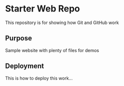 # Starter Web Repo

This repository is for showing how Git and GitHub work

## Purpose

Sample website with plenty of files for demos

## Deployment

This is how to deploy this work...